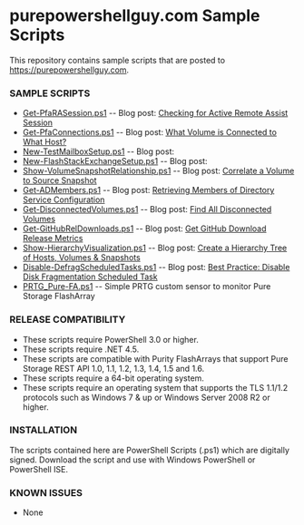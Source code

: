 # purepowershellguy.com Sample Scripts

This repository contains sample scripts that are posted to https://purepowershellguy.com.

### SAMPLE SCRIPTS
* [Get-PfaRASession.ps1](https://github.com/barkz/PurePowerShellGuy/blob/master/Get-PfaRASession.ps1) -- Blog post: [Checking for Active Remote Assist Session](http://www.purepowershellguy.com/?p=12631)
* [Get-PfaConnections.ps1](https://github.com/barkz/PurePowerShellGuy/blob/master/Get-PfaConnections.ps1) -- Blog post: [What Volume is Connected to What Host?](http://www.purepowershellguy.com/?p=10312)
* [New-TestMailboxSetup.ps1]() -- Blog post: []()
* [New-FlashStackExchangeSetup.ps1]() -- Blog post: []()
* [Show-VolumeSnapshotRelationship.ps1](https://github.com/barkz/PurePowerShellGuy/blob/master/Show-VolumeSnapshotRelationship.ps1) -- Blog post: [Correlate a Volume to Source Snapshot](http://www.purepowershellguy.com/?p=11091)
* [Get-ADMembers.ps1](https://github.com/barkz/PurePowerShellGuy/blob/master/Get-PfaConnections.ps1) -- Blog post: [Retrieving Members of Directory Service Configuration](http://www.purepowershellguy.com/?p=12121)
* [Get-DisconnectedVolumes.ps1](https://github.com/barkz/PurePowerShellGuy/blob/master/Get-DisconnectedVolumes.ps1) -- Blog post: [Find All Disconnected Volumes](http://www.purepowershellguy.com/?p=12201)
* [Get-GitHubRelDownloads.ps1](https://github.com/barkz/PurePowerShellGuy/blob/master/Get-GitHubRelDownloads.ps1) -- Blog post: [Get GitHub Download Release Metrics](http://www.purepowershellguy.com/?p=12271)
* [Show-HierarchyVisualization.ps1](https://github.com/barkz/PurePowerShellGuy/blob/master/Show-HierarchyVisualization.ps1) -- Blog post: [Create a Hierarchy Tree of Hosts, Volumes & Snapshots](http://www.purepowershellguy.com/?p=12401)
* [Disable-DefragScheduledTasks.ps1](https://github.com/barkz/PurePowerShellGuy/blob/master/Disable-DefragScheduledTask.ps1) -- Blog post: [Best Practice: Disable Disk Fragmentation Scheduled Task](http://www.purepowershellguy.com/?p=12471)
* [PRTG_Pure-FA.ps1](https://github.com/PureStorage-OpenConnect/powershell-scripts/blob/master/PRTG_Pure-FA.ps1) -- Simple PRTG custom sensor to monitor Pure Storage FlashArray

### RELEASE COMPATIBILITY

* These scripts require PowerShell 3.0 or higher.
* These scripts require .NET 4.5.
* These scripts are compatible with Purity FlashArrays that support Pure Storage REST API 1.0, 1.1, 1.2, 1.3, 1.4, 1.5 and 1.6.
* These scripts require a 64-bit operating system.
* These scripts require an operating system that supports the TLS 1.1/1.2 protocols such as Windows 7 & up or Windows Server 2008 R2 or higher.

### INSTALLATION

The scripts contained here are PowerShell Scripts (.ps1) which are digitally signed. Download the script and use with Windows PowerShell or PowerShell ISE.

### KNOWN ISSUES

* None
